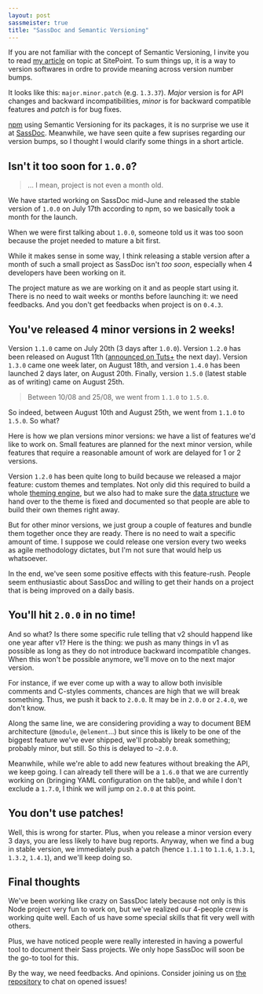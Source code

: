 ```yaml
---
layout: post
sassmeister: true
title: "SassDoc and Semantic Versioning"
---
```


If you are not familiar with the concept of Semantic Versioning, I invite you to read [my article](http://www.sitepoint.com/semantic-versioning-why-you-should-using/) on topic at SitePoint. To sum things up, it is a way to version softwares in ordre to provide meaning across version number bumps.

It looks like this: `major.minor.patch` (e.g. `1.3.37`). *Major* version is for API changes and backward incompatibilities, *minor* is for backward compatible features and *patch* is for bug fixes.

[npm](http://npmjs.org) using Semantic Versioning for its packages, it is no surprise we use it at [SassDoc](https://github.com/SassDoc/sassdoc). Meanwhile, we have seen quite a few suprises regarding our version bumps, so I thought I would clarify some things in a short article.

## Isn't it too soon for `1.0.0`?

> ... I mean, project is not even a month old.

We have started working on SassDoc mid-June and released the stable version of `1.0.0` on July 17th according to npm, so we basically took a month for the launch.

When we were first talking about `1.0.0`, someone told us it was too soon because the projet needed to mature a bit first.

While it makes sense in some way, I think releasing a stable version after a month of such a small project as SassDoc isn't *too soon*, especially when 4 developers have been working on it.

The project mature as we are working on it and as people start using it. There is no need to wait weeks or months before launching it: we need feedbacks. And you don't get feedbacks when project is on `0.4.3`.

## You've released 4 minor versions in 2 weeks!

Version `1.1.0` came on July 20th (3 days after `1.0.0`). Version `1.2.0` has been released on August 11th ([announced on Tuts+](http://webdesign.tutsplus.com/articles/new-features-and-a-new-look-for-sassdoc--cms-21914) the next day). Version `1.3.0` came one week later, on August 18th, and version `1.4.0` has been launched 2 days later, on August 20th. Finally, version `1.5.0` (latest stable as of writing) came on August 25th.

<blockquote class="pull-quote--right">Between 10/08 and 25/08, we went from <code>1.1.0</code> to <code>1.5.0</code>.</blockquote>

So indeed, between August 10th and August 25th, we went from `1.1.0` to `1.5.0`. So what?

Here is how we plan versions minor versions: we have a list of features we'd like to work on. Small features are planned for the next minor version, while features that require a reasonable amount of work are delayed for 1 or 2 versions.

Version `1.2.0` has been quite long to build because we released a major feature: custom themes and templates. Not only did this required to build a whole [theming engine](https://github.com/themeleon/themeleon), but we also had to make sure the [data structure](https://github.com/SassDoc/sassdoc/wiki/SassDoc-Data-Interface) we hand over to the theme is fixed and documented so that people are able to build their own themes right away.

But for other minor versions, we just group a couple of features and bundle them together once they are ready. There is no need to wait a specific amount of time. I suppose we could release one version every two weeks as agile methodology dictates, but I'm not sure that would help us whatsoever.

In the end, we've seen some positive effects with this feature-rush. People seem enthusiastic about SassDoc and willing to get their hands on a project that is being improved on a daily basis.

## You'll hit `2.0.0` in no time!

And so what? Is there some specific rule telling that v2 should happend like one year after v1? Here is the thing: we push as many things in v1 as possible as long as they do not introduce backward incompatible changes. When this won't be possible anymore, we'll move on to the next major version.

For instance, if we ever come up with a way to allow both invisible comments and C-styles comments, chances are high that we will break something. Thus, we push it back to `2.0.0`. It may be in `2.0.0` or `2.4.0`, we don't know.

Along the same line, we are considering providing a way to document BEM architecture (`@module`, `@element`...) but since this is likely to be one of the biggest feature we've ever shipped, we'll probably break something; probably minor, but still. So this is delayed to `~2.0.0`.

Meanwhile, while we're able to add new features without breaking the API, we keep going. I can already tell there will be a `1.6.0` that we are currently working on (bringing YAML configuration on the tabl)e, and while I don't exclude a `1.7.0`, I think we will jump on `2.0.0` at this point.

## You don't use patches!

Well, this is wrong for starter. Plus, when you release a minor version every 3 days, you are less likely to have bug reports. Anyway, when we find a bug in stable version, we immediately push a patch (hence `1.1.1` to `1.1.6`, `1.3.1`, `1.3.2`, `1.4.1`), and we'll keep doing so.

## Final thoughts

We've been working like crazy on SassDoc lately because not only is this Node project very fun to work on, but we've realized our 4-people crew is working quite well. Each of us have some special skills that fit very well with others.

Plus, we have noticed people were really interested in having a powerful tool to document their Sass projects. We only hope SassDoc will soon be the go-to tool for this.

By the way, we need feedbacks. And opinions. Consider joining us on [the repository](https://github.com/SassDoc/sassdoc) to chat on opened issues!
